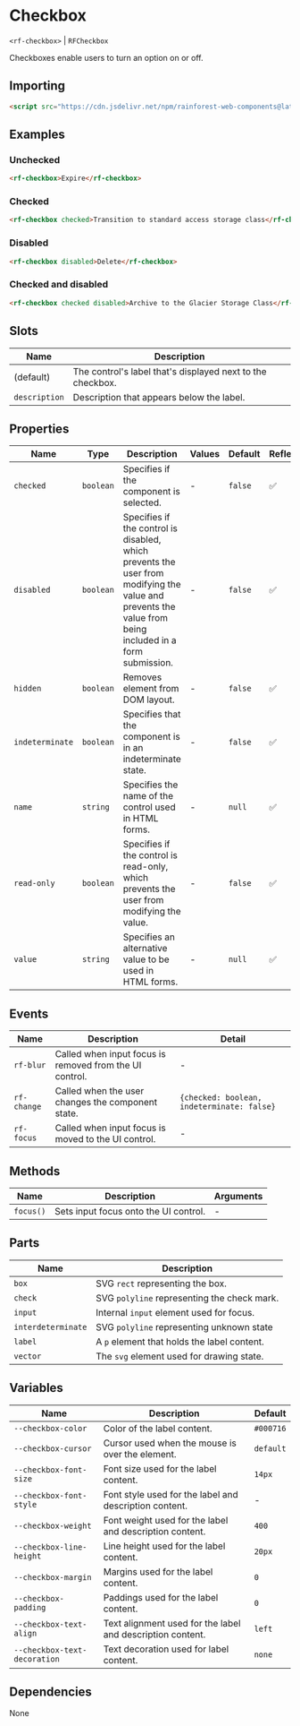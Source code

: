 # Checkbox

`<rf-checkbox>` | `RFCheckbox`

Checkboxes enable users to turn an option on or off.

## Importing

``` html
<script src="https://cdn.jsdelivr.net/npm/rainforest-web-components@latest/components/checkbox.js" type="module"></script>
```

## Examples

### Unchecked

``` html
<rf-checkbox>Expire</rf-checkbox>
```

### Checked

``` html
<rf-checkbox checked>Transition to standard access storage class</rf-checkbox>
```

### Disabled

``` html
<rf-checkbox disabled>Delete</rf-checkbox>
```

### Checked and disabled

``` html
<rf-checkbox checked disabled>Archive to the Glacier Storage Class</rf-checkbox>
```

## Slots

| Name | Description |
| --- | --- |
| (default) | The control's label that's displayed next to the checkbox. |
| `description` | Description that appears below the label. |

## Properties

| Name | Type | Description | Values | Default | Reflects |
| --- | --- | --- | --- | --- | --- |
| `checked` | `boolean` | Specifies if the component is selected. | - | `false` | ✅ |
| `disabled` | `boolean` | Specifies if the control is disabled, which prevents the user from modifying the value and prevents the value from being included in a form submission. | - | `false` | ✅ |
| `hidden` | `boolean` | Removes element from DOM layout. | - | `false` | ✅ |
| `indeterminate` | `boolean` | Specifies that the component is in an indeterminate state. | - | `false` | ✅ |
| `name` | `string` | Specifies the name of the control used in HTML forms. | - | `null` | ✅ |
| `read-only` | `boolean` | Specifies if the control is read-only, which prevents the user from modifying the value. | - | `false` | ✅ |
| `value` | `string` | Specifies an alternative value to be used in HTML forms. | - | `null` | ✅ |

## Events

| Name | Description | Detail |
| --- | --- | --- |
| `rf-blur` | Called when input focus is removed from the UI control. | - |
| `rf-change` | Called when the user changes the component state. | `{checked: boolean, indeterminate: false}` |
| `rf-focus` | Called when input focus is moved to the UI control. | - |

## Methods

| Name | Description | Arguments |
| --- | --- | --- |
| `focus()` | Sets input focus onto the UI control. | - |

## Parts

| Name | Description |
| --- | --- |
| `box` | SVG `rect` representing the box. |
| `check` | SVG `polyline` representing the check mark. |
| `input` | Internal `input` element used for focus. |
| `interdeterminate` | SVG `polyline` representing unknown state |
| `label` | A `p` element that holds the label content. |
| `vector` | The `svg` element used for drawing state. |

## Variables

| Name | Description | Default |
| --- | --- | --- |
| `--checkbox-color` | Color of the label content. | `#000716` |
| `--checkbox-cursor` | Cursor used when the mouse is over the element. | `default` |
| `--checkbox-font-size` | Font size used for the label content. | `14px` |
| `--checkbox-font-style` | Font style used for the label and description content. | - |
| `--checkbox-weight` | Font weight used for the label and description content. | `400` |
| `--checkbox-line-height` | Line height used for the label content. | `20px` |
| `--checkbox-margin` | Margins used for the label content. | `0` |
| `--checkbox-padding` | Paddings used for the label content. | `0` |
| `--checkbox-text-align` | Text alignment used for the label and description content. | `left` |
| `--checkbox-text-decoration` | Text decoration used for label content. | `none` |

## Dependencies

None
